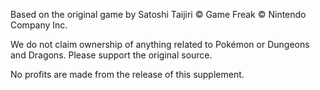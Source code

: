 Based on the original game by Satoshi Taijiri
© Game Freak © Nintendo Company Inc.

We do not claim ownership of anything related to Pokémon or Dungeons and Dragons. Please support the original source.

No profits are made from the release of this supplement.